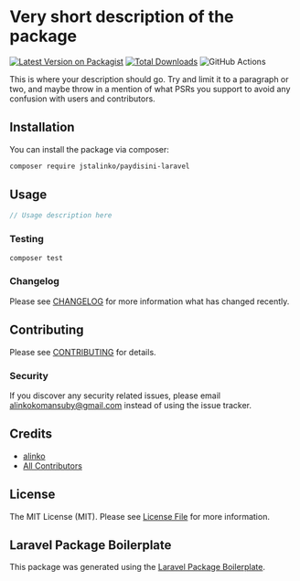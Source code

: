 # Very short description of the package

[![Latest Version on Packagist](https://img.shields.io/packagist/v/jstalinko/paydisini-laravel.svg?style=flat-square)](https://packagist.org/packages/jstalinko/paydisini-laravel)
[![Total Downloads](https://img.shields.io/packagist/dt/jstalinko/paydisini-laravel.svg?style=flat-square)](https://packagist.org/packages/jstalinko/paydisini-laravel)
![GitHub Actions](https://github.com/jstalinko/paydisini-laravel/actions/workflows/main.yml/badge.svg)

This is where your description should go. Try and limit it to a paragraph or two, and maybe throw in a mention of what PSRs you support to avoid any confusion with users and contributors.

## Installation

You can install the package via composer:

```bash
composer require jstalinko/paydisini-laravel
```

## Usage

```php
// Usage description here
```

### Testing

```bash
composer test
```

### Changelog

Please see [CHANGELOG](CHANGELOG.md) for more information what has changed recently.

## Contributing

Please see [CONTRIBUTING](CONTRIBUTING.md) for details.

### Security

If you discover any security related issues, please email alinkokomansuby@gmail.com instead of using the issue tracker.

## Credits

-   [alinko](https://github.com/jstalinko)
-   [All Contributors](../../contributors)

## License

The MIT License (MIT). Please see [License File](LICENSE.md) for more information.

## Laravel Package Boilerplate

This package was generated using the [Laravel Package Boilerplate](https://laravelpackageboilerplate.com).
